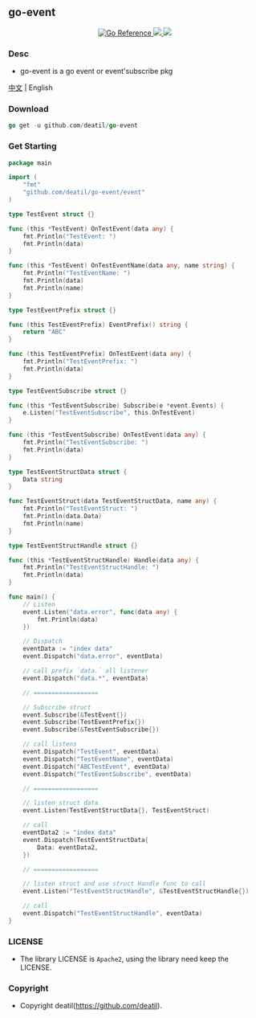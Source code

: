 ## go-event

<p align="center">
<a href="https://pkg.go.dev/github.com/deatil/go-event" target="_blank">
 <img src="https://pkg.go.dev/badge/deatil/go-event.svg" alt="Go Reference">
</a>
<a href="https://app.codecov.io/gh/deatil/go-event" target="_blank">
 <img src="https://codecov.io/gh/deatil/go-event/graph/badge.svg?token=SS2Z1IY0XL"/>
</a>
<img src="https://goreportcard.com/badge/github.com/deatil/go-event" />
</p>


### Desc

*  go-event is a go event or event'subscribe pkg

[中文](README_CN.md) | English


### Download

~~~go
go get -u github.com/deatil/go-event
~~~


### Get Starting

~~~go
package main

import (
    "fmt"
    "github.com/deatil/go-event/event"
)

type TestEvent struct {}

func (this *TestEvent) OnTestEvent(data any) {
    fmt.Println("TestEvent: ")
    fmt.Println(data)
}

func (this *TestEvent) OnTestEventName(data any, name string) {
    fmt.Println("TestEventName: ")
    fmt.Println(data)
    fmt.Println(name)
}

type TestEventPrefix struct {}

func (this TestEventPrefix) EventPrefix() string {
    return "ABC"
}

func (this TestEventPrefix) OnTestEvent(data any) {
    fmt.Println("TestEventPrefix: ")
    fmt.Println(data)
}

type TestEventSubscribe struct {}

func (this *TestEventSubscribe) Subscribe(e *event.Events) {
    e.Listen("TestEventSubscribe", this.OnTestEvent)
}

func (this *TestEventSubscribe) OnTestEvent(data any) {
    fmt.Println("TestEventSubscribe: ")
    fmt.Println(data)
}

type TestEventStructData struct {
    Data string
}

func TestEventStruct(data TestEventStructData, name any) {
    fmt.Println("TestEventStruct: ")
    fmt.Println(data.Data)
    fmt.Println(name)
}

type TestEventStructHandle struct {}

func (this *TestEventStructHandle) Handle(data any) {
    fmt.Println("TestEventStructHandle: ")
    fmt.Println(data)
}

func main() {
    // Listen
    event.Listen("data.error", func(data any) {
        fmt.Println(data)
    })

    // Dispatch
    eventData := "index data"
    event.Dispatch("data.error", eventData)

    // call prefix `data.` all listener
    event.Dispatch("data.*", eventData)

    // ==================

    // Subscribe struct
    event.Subscribe(&TestEvent{})
    event.Subscribe(TestEventPrefix{})
    event.Subscribe(&TestEventSubscribe{})

    // call listens
    event.Dispatch("TestEvent", eventData)
    event.Dispatch("TestEventName", eventData)
    event.Dispatch("ABCTestEvent", eventData)
    event.Dispatch("TestEventSubscribe", eventData)

    // ==================

    // listen struct data
    event.Listen(TestEventStructData{}, TestEventStruct)

    // call
    eventData2 := "index data"
    event.Dispatch(TestEventStructData{
        Data: eventData2,
    })

    // ==================

    // listen struct and use struct Handle func to call
    event.Listen("TestEventStructHandle", &TestEventStructHandle{})

    // call
    event.Dispatch("TestEventStructHandle", eventData)
}

~~~


### LICENSE

*  The library LICENSE is `Apache2`, using the library need keep the LICENSE.


### Copyright

*  Copyright deatil(https://github.com/deatil).
